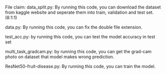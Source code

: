 File claim:
data_split.py: By running this code, you can download the dataset from kaggle website and seperate them into train, validation and test set.(8:1:1)

data.py: By running this code, you can fix the double file extension. 

test_acc.py: by running this code, you can test the model accuracy in test set

multi_task_gradcam.py: by running this code, you can get the grad-cam photo on dataset that model makes wrong prediction.

ResNet50-fruit-disease.py: By running this code, you can train the model.
